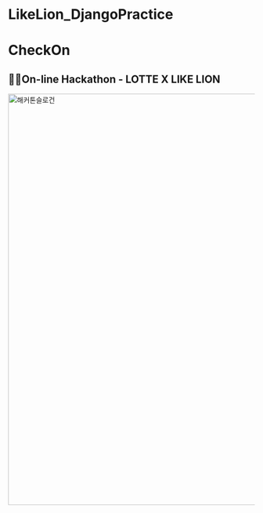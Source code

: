 # LikeLion_DjangoPractice

# CheckOn



## 👩‍💻On-line Hackathon - LOTTE X LIKE LION
<img width="839" alt="해커톤슬로건" src="https://user-images.githubusercontent.com/46602793/96824481-e6b9f400-1469-11eb-8438-06d3f5f282b9.png" width="80%">




